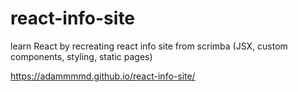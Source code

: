 ﻿# react-info-site

learn React by recreating react info site from scrimba (JSX, custom components, styling, static pages)

https://adammmmd.github.io/react-info-site/
